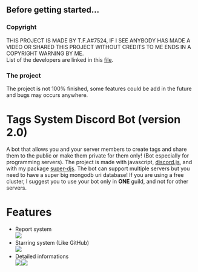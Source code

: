 ## Before getting started...

### Copyright
THIS PROJECT IS MADE BY T.F.A#7524, IF I SEE ANYBODY HAS MADE A VIDEO OR SHARED THIS PROJECT WITHOUT CREDITS TO ME ENDS IN A COPYRIGHT WARNING BY ME.<br>
List of the developers are linked in this [file](https://github.com/TFAGaming/Tags-System-Discord-Bot/blob/main/AUTHORS.md).

### The project
The project is not 100% finished, some features could be add in the future and bugs may occurs anywhere.

# Tags System Discord Bot (version 2.0)
A bot that allows you and your server members to create tags and share them to the public or make them private for them only! (Bot especially for programming servers). The project is made with javascript, [discord.js](https://www.npmjs.com/package/discord.js), and with my package [super-djs](https://www.npmjs.com/package/super-djs). The bot can support multiple servers but you need to have a super big mongodb uri database! If you are using a free cluster, I suggest you to use your bot only in **ONE** guild, and not for other servers.

# Features
- Report system<br><img src="https://media.discordapp.net/attachments/996343173922168872/1048654110183936111/2022-12-03_18_34_09-Window.png">
- Starring system (Like GitHub)<br><img src="https://media.discordapp.net/attachments/996343173922168872/1048654110553022524/2022-12-03_18_34_23-Window.png">
- Detailed informations<br><img src="https://media.discordapp.net/attachments/996343173922168872/1048654110985048174/2022-12-03_18_36_00-Window.png"><img src="https://media.discordapp.net/attachments/996343173922168872/1048654111291220070/2022-12-03_18_36_15-Window.png">

